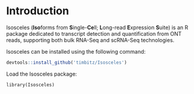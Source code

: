 # Introduction 

Isosceles (**Iso**forms from **S**ingle-**Ce**ll; **L**ong-read **E**xpression 
**S**uite) is an R package dedicated to transcript detection and quantification 
from ONT reads, supporting both bulk RNA-Seq and scRNA-Seq technologies.

Isosceles can be installed using the following command:
```r
devtools::install_github('timbitz/Isosceles')
```

Load the Isosceles package:
```{r, message = FALSE}
library(Isosceles)
```
